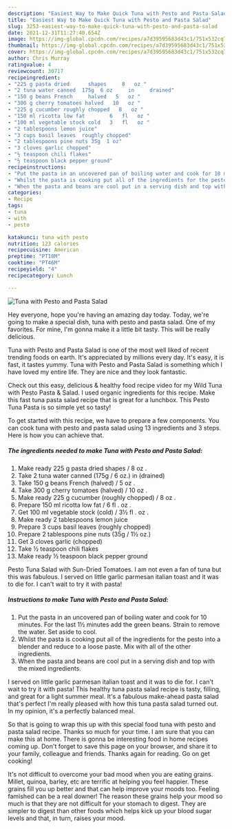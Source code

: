 ```yaml
---
description: "Easiest Way to Make Quick Tuna with Pesto and Pasta Salad"
title: "Easiest Way to Make Quick Tuna with Pesto and Pasta Salad"
slug: 3253-easiest-way-to-make-quick-tuna-with-pesto-and-pasta-salad
date: 2021-12-31T11:27:40.654Z
image: https://img-global.cpcdn.com/recipes/a7d39595683d43c1/751x532cq70/tuna-with-pesto-and-pasta-salad-recipe-main-photo.jpg
thumbnail: https://img-global.cpcdn.com/recipes/a7d39595683d43c1/751x532cq70/tuna-with-pesto-and-pasta-salad-recipe-main-photo.jpg
cover: https://img-global.cpcdn.com/recipes/a7d39595683d43c1/751x532cq70/tuna-with-pesto-and-pasta-salad-recipe-main-photo.jpg
author: Chris Murray
ratingvalue: 4
reviewcount: 30717
recipeingredient:
- "225 g pasta dried      shapes     8   oz "
- "2 tuna water canned  175g  6 oz     in     drained"
- "150 g beans French     halved   5   oz "
- "300 g cherry tomatoes halved   10   oz "
- "225 g cucumber roughly chopped   8   oz "
- "150 ml ricotta low fat        6   fl   oz "
- "100 ml vegetable stock cold   3   fl   oz "
- "2 tablespoons lemon juice"
- "3 cups basil leaves  roughly chopped"
- "2 tablespoons pine nuts 35g  1 oz"
- "3 cloves garlic chopped"
- "½ teaspoon chili flakes"
- "½ teaspoon black pepper ground"
recipeinstructions:
- "Put the pasta in an uncovered pan of boiling water and cook for 10 minutes. For the last 1½ minutes add the green beans. Strain to remove the water. Set aside to cool."
- "Whilst the pasta is cooking put all of the ingredients for the pesto into a blender and reduce to a loose paste. Mix with all of the other ingredients."
- "When the pasta and beans are cool put in a serving dish and top with the mixed ingredients."
categories:
- Recipe
tags:
- tuna
- with
- pesto

katakunci: tuna with pesto 
nutrition: 123 calories
recipecuisine: American
preptime: "PT18M"
cooktime: "PT46M"
recipeyield: "4"
recipecategory: Lunch

---
```



![Tuna with Pesto and Pasta Salad](https://img-global.cpcdn.com/recipes/a7d39595683d43c1/751x532cq70/tuna-with-pesto-and-pasta-salad-recipe-main-photo.jpg)

Hey everyone, hope you're having an amazing day today. Today, we're going to make a special dish, tuna with pesto and pasta salad. One of my favorites. For mine, I'm gonna make it a little bit tasty. This will be really delicious.

Tuna with Pesto and Pasta Salad is one of the most well liked of recent trending foods on earth. It's appreciated by millions every day. It's easy, it is fast, it tastes yummy. Tuna with Pesto and Pasta Salad is something which I have loved my entire life. They are nice and they look fantastic.

Check out this easy, delicious &amp; healthy food recipe video for my Wild Tuna with Pesto Pasta &amp; Salad. I used organic ingredients for this recipe. Make this fast tuna pasta salad recipe that is great for a lunchbox. This Pesto Tuna Pasta is so simple yet so tasty!


To get started with this recipe, we have to prepare a few components. You can cook tuna with pesto and pasta salad using 13 ingredients and 3 steps. Here is how you can achieve that.

<!--inarticleads1-->

##### The ingredients needed to make Tuna with Pesto and Pasta Salad:

1. Make ready 225 g pasta dried      shapes   /  8   oz .
1. Take 2 tuna water canned  (175g / 6 oz.)     in     (drained)
1. Take 150 g beans French     (halved) /  5   oz .
1. Take 300 g cherry tomatoes (halved) /  10   oz .
1. Make ready 225 g cucumber (roughly chopped) /  8   oz .
1. Prepare 150 ml ricotta low fat      /  6   fl .  oz .
1. Get 100 ml vegetable stock (cold) /  3½   fl .  oz .
1. Make ready 2 tablespoons lemon juice
1. Prepare 3 cups basil leaves  (roughly chopped)
1. Prepare 2 tablespoons pine nuts (35g / 1½ oz.)
1. Get 3 cloves garlic (chopped)
1. Take ½ teaspoon chili flakes
1. Make ready ½ teaspoon black pepper ground


Pesto Tuna Salad with Sun-Dried Tomatoes. I am not even a fan of tuna but this was fabulous. I served on little garlic parmesan italian toast and it was to die for. I can&#39;t wait to try it with pasta! 

<!--inarticleads2-->

##### Instructions to make Tuna with Pesto and Pasta Salad:

1. Put the pasta in an uncovered pan of boiling water and cook for 10 minutes. For the last 1½ minutes add the green beans. Strain to remove the water. Set aside to cool.
1. Whilst the pasta is cooking put all of the ingredients for the pesto into a blender and reduce to a loose paste. Mix with all of the other ingredients.
1. When the pasta and beans are cool put in a serving dish and top with the mixed ingredients.


I served on little garlic parmesan italian toast and it was to die for. I can&#39;t wait to try it with pasta! This healthy tuna pasta salad recipe is tasty, filling, and great for a light summer meal. It&#39;s a fabulous make-ahead pasta salad that&#39;s perfect I&#39;m really pleased with how this tuna pasta salad turned out. In my opinion, it&#39;s a perfectly balanced meal. 

So that is going to wrap this up with this special food tuna with pesto and pasta salad recipe. Thanks so much for your time. I am sure that you can make this at home. There is gonna be interesting food in home recipes coming up. Don't forget to save this page on your browser, and share it to your family, colleague and friends. Thanks again for reading. Go on get cooking!

It's not difficult to overcome your bad mood when you are eating grains. Millet, quinoa, barley, etc are terrific at helping you feel happier. These grains fill you up better and that can help improve your moods too. Feeling famished can be a real downer! The reason these grains help your mood so much is that they are not difficult for your stomach to digest. They are simpler to digest than other foods which helps kick up your blood sugar levels and that, in turn, raises your mood.

